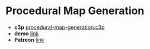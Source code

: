 # Procedural Map Generation

* **c3p** [procedural-map-generation.c3p](source/c3p/procedural-map-generation.c3p)
* **demo** [link](demo)
* **Patreon** [link](https://patreon.com/el3um4s)

